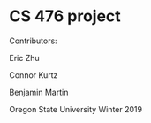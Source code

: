 # CS 476 project

Contributors:


Eric Zhu


Connor Kurtz


Benjamin Martin





Oregon State University
Winter 2019
